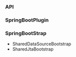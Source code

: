 ### API
### SpringBootPlugin
### SpringBootStrap
* SharedDataSourceBootstrap
* SharedJtaBootstrap

### 